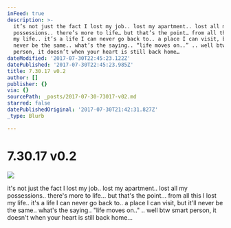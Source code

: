 ```yaml
---
inFeed: true
description: >-
  it’s not just the fact I lost my job.. lost my apartment.. lost all my
  possessions.. there’s more to life… but that’s the point… from all this I lost
  my life.. it’s a life I can never go back to.. a place I can visit, but it’ll
  never be the same.. what’s the saying.. “life moves on..” .. well btw smart
  person, it doesn’t when your heart is still back home…
dateModified: '2017-07-30T22:45:23.122Z'
datePublished: '2017-07-30T22:45:23.985Z'
title: 7.30.17 v0.2
author: []
publisher: {}
via: {}
sourcePath: _posts/2017-07-30-73017-v02.md
starred: false
datePublishedOriginal: '2017-07-30T21:42:31.827Z'
_type: Blurb

---
```

# 7.30.17 v0.2
![](https://the-grid-user-content.s3-us-west-2.amazonaws.com/209c4a3b-0eb3-4a86-880b-74be2469dc99.jpg)

it's not just the fact I lost my job.. lost my apartment.. lost all my possessions.. there's more to life... but that's the point... from all this I lost my life.. it's a life I can never go back to.. a place I can visit, but it'll never be the same.. what's the saying.. "life moves on.." .. well btw smart person, it doesn't when your heart is still back home...